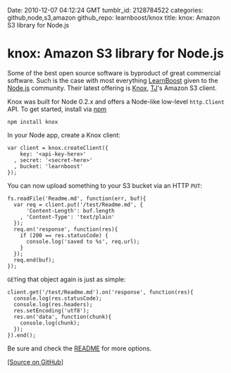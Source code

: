 Date: 2010-12-07 04:12:24 GMT
tumblr_id: 2128784522
categories: github,node,s3,amazon
github_repo: learnboost/knox
title: knox: Amazon S3 library for Node.js

# knox: Amazon S3 library for Node.js

Some of the best open source software is byproduct of great commercial software. Such is the case with most everything [LearnBoost](http://learnboost.com) given to the [Node.js](http://nodejs.org) community. Their latest offering is [Knox](http://github.com/learnboost/knox), [TJ](https://github.com/visionmedia)'s Amazon S3 client.

Knox was built for Node 0.2.x and offers a Node-like low-level `http.Client` API. To get started, install via [npm](http://npmjs.org)

    npm install knox

In your Node app, create a Knox client:

    var client = knox.createClient({
        key: '<api-key-here>'
      , secret: '<secret-here>'
      , bucket: 'learnboost'
    });

You can now upload something to your S3 bucket via an HTTP `PUT`:

    fs.readFile('Readme.md', function(err, buf){
      var req = client.put('/test/Readme.md', {
          'Content-Length': buf.length
        , 'Content-Type': 'text/plain'
      });
      req.on('response', function(res){
        if (200 == res.statusCode) {
          console.log('saved to %s', req.url);
        }
      });
      req.end(buf);
    });

`GET`ing that object again is just as simple:

    client.get('/test/Readme.md').on('response', function(res){
      console.log(res.statusCode);
      console.log(res.headers);
      res.setEncoding('utf8');
      res.on('data', function(chunk){
        console.log(chunk);
      });
    }).end();

Be sure and check the [README](http://github.com/learnboost/knox#readme) for more options.

[[Source on GitHub](http://github.com/learnboost/knox)]
